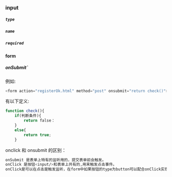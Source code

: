 ### input
##### `type`
##### `name`
##### `required`







#### form
##### onSubmit`
例如:
```JavaScript
<form action="registerOk.html" method="post" onsubmit="return check()">
```
有以下定义:
```JavaScript
function check(){
	if(判断条件){
		return false：
	}
	else{
		return true;
	}
```
onclick 和 onsubmit 的区别：
```bash
onSubmit 是表单上特有的监听用的，提交表单前会触发。
onClick 是按钮<input/>和表单上共有的,用来触发点击事件。
onClick是可以在点击是触发监听，在form中如果按钮的type为button可以配合onClick实现禁用和启用过程，如果ty
```

